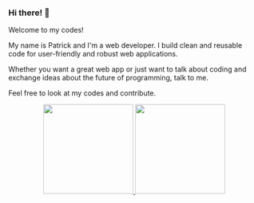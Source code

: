 ### Hi there! 👋
<p>Welcome to my codes!</p>
<p>My name is Patrick and I'm a web developer. I build clean and reusable code for user-friendly and robust web applications.</p> 
<p>Whether you want a great web app or just want to talk about coding and exchange ideas about the future of programming, talk to me.</p>
<p>Feel free to look at my codes and contribute.</p>
<div align="center">
  <a href="https://github.com/BaldezPatrick">
  <img height="180em" src="https://github-readme-stats.vercel.app/api?username=BaldezPatrick&show_icons=true&theme=dracula&include_all_commits=true&count_private=true"/>
  <img height="180em" src="https://github-readme-stats.vercel.app/api/top-langs/?username=BaldezPatrick&layout=compact&langs_count=7&theme=dracula"/>
</div>

